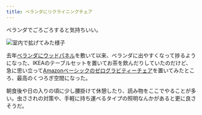 ```yaml
---
title: ベランダにリクライニングチェア
---
```

ベランダでごろごろすると気持ちいい。

![](https://lh3.googleusercontent.com/docs/ADP-6oG5lxIP2oZEm_Z8ENprTATLIi2L1eXf7K-XTPD3YfcNYF6kjDDEXS5bn2NmpIW2egAjooa0y6x9TmajSxRJPG-gMLacHpsUo9yHhFfciypVGXtY3WDvmzrAXqKuRQGMqnMwu_XL9arIBgCDJNAoOsHIYlViF9Cq_XIP4mcmeayAwKM-ip-rGe9KCpEIO2E_bUdKLtSglDYDrPzcOmJDwYS-JjBHaXm4NbnEdKXhDRoarSFPs5wgNlHe0UlxdUb2u2YNmTwJ5IdwFZ3BzR_3LXnT2mMtqvK-ICK8FavHg96Xlw-QRJhd6pxIhfZNNqgmhXkS3t_93iqnr28_oMzyQIISbGi_OhRLwC-dJchcgJarIzWe4TSthGl9KQuiH29lWmcYchgIRwkRCaatQHNEFUs6WGNdHbzndntBSnHcvLbQupU6dG_Al2HU6kIBpFFD25g57DBfeTJxWABFaYt-QkWe3epC36qynWTlu4-qOIBgFbri6a1t3GcNbt9WNYHT71XMreX1siTFyvg7uB3Np6CLeDMJSio_7SUr3aSrtaGmd9LuVXH-cftmfreQBS6Rg2Dodg_l8A6yuOjiJJDZnmgm_hgVcOeWx-zmkGV4CGM1-Kb1bj0mq16EFEX_45p7jy7wRL1KsJGck8DnbFPE3gzMOeWiGrKawic2kNmswHauSqEcs8_3OUmG5QeI3zspL2WZ8tPOtCN1ICsxnsbLntvHalxVsvti0f4GZ8-Y50cKO19Sh-bjdYym-zDrB1J22lMVGlGD5YLCNbhTa9ZdBGNeslqc47beX9YSYvj98bfqMlT_NBLzGeyy4k9RTjKbrw3PQV1Uf0Lqy12ZPDWZiQYEFlT1GE1ld2dGnINGRn8N5vqVh7F86zt_Rk6OvLO1r4AymAnOj5H4-1CMaEaRaCyw3UhNAzaOL3pr4pWDmskY4v_Gfjyx-usz9Slu_ft2jkHCLiZ7LTWjUnILvvZUX7Xu5oOzqmQ2ekskUd10VBZmIldujVVvoDb8mEi-MIPoRZtx_knDTV6jDoxaHTbh1SUgAQXjApjo5T67QyDPjwd6OfIJHQ4fX1g43_IuwyGM_dt5spvWGTCCh-PiWSsnBMccQgWrMN-uzk8a0h4pcH3obtxp56_ZDfJ_jysW8bknvLObltUAZjhpF5zpanDSIW1O6nz6y3yXhjIIhThbJbYNUQZblCDY24Ur-TKwbvE-hS712QiomeDlvbK9JD8X2OseMXhPel222QZM-DzCf0BKi3iL "室内で拡げてみた様子")

去年[ベランダにウッドパネル](https://r7kamura.com/articles/2021-09-30-wood-panel)を敷いて以来、ベランダに出やすくなって捗るようになった、IKEAのテーブルセットを置いてお茶を飲んだりしていたのだけど、急に思い立って[Amazonベーシックのゼログラビティーチェア](https://www.amazon.co.jp/dp/B0716DKHS1)を置いてみたところ、最高のくつろぎ空間になった。

朝食後や日の入りの頃に少し腰掛けて休憩したり、読み物をここでやることが多い。虫さされの対策や、手軽に持ち運べるタイプの照明なんかがあると更に良さそうだ。
